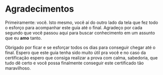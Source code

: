 # Agradecimentos

Primeiramente: você. Isto mesmo, você aí do outro lado da tela que fez todo o esforço para acompanhar este guia até o final. Agradeço por cada segundo que você passou aqui para buscar conhecimento em um assunto que eu **amo** tanto. 

Obrigado por ficar e se esforçar todos os dias para conseguir chegar até o final. Espero que este guia tenha sido muito útil pra você e no caso da certificação espero que consiga realizar a prova com calma, sabedoria, que tudo dê certo e você possa finalmente conseguir este certificado tão maravilhoso.

